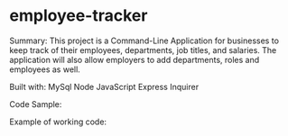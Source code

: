 # employee-tracker

Summary:
This project is a Command-Line Application for businesses to keep track of their employees, departments, job titles, and salaries.
The application will also allow employers to add departments, roles and employees as well.

Built with:
MySql
Node
JavaScript
Express
Inquirer

Code Sample:

Example of working code:
